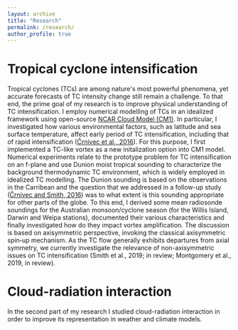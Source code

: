 ```yaml
---
layout: archive
title: "Research"
permalink: /research/
author_profile: true
---
```


Tropical cyclone intensification
======
Tropical cyclones (TCs) are among nature's most powerful phenomena, yet accurate forecasts of TC intensity change still remain a challenge. To that end, the prime goal of my research is to improve physical understanding of TC intensification. I employ numerical modelling of TCs in an idealized framework using open-source [NCAR Cloud Model (CM1)](http://www2.mmm.ucar.edu/people/bryan/cm1/).
In particular, I investigated how various environmental factors, such as latitude and sea surface temperature, affect early period of TC intensification, including that of rapid intensification ([Črnivec et al., 2016](https://rmets.onlinelibrary.wiley.com/doi/abs/10.1002/qj.2752)). 
For this purpose, I first implemented a TC-like vortex as a new initalization option into CM1 model.
Numerical experiments relate to the prototype problem for TC intensification on an f-plane and use Dunion moist tropical sounding to characterize the background thermodynamic TC environment, which is widely employed in idealized TC modelling. The Dunion sounding is based on the observations in the Carribean and the question that we addressed in a follow-up study ([Črnivec and Smith, 2016](https://rmets.onlinelibrary.wiley.com/doi/abs/10.1002/joc.4687)) was to what extent is this sounding appropriate for other parts of the globe. To this end, I derived some mean radiosonde soundings for the Australian monsoon/cyclone season (for the Willis Island, Darwin and Weipa stations), documented their various characteristics and finally investigated how do they impact vortex amplification.
The discussion is based on axisymmetric perspective, invoking the classical axisymmetric spin‐up mechanism.
As the TC flow generally exhibits departures from axial symmetry, we currently investigate the relevance of non-axisymmetric issues on TC intensification (Smith et al., 2019; in review; Montgomery et al., 2019, in review).


Cloud-radiation interaction
======
In the second part of my research I studied cloud-radiation interaction in order to improve its representation in weather and climate models.
